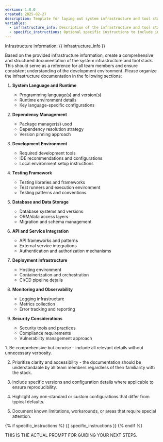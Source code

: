 ```yaml
---
version: 1.0.0
created: 2025-02-27
description: Template for laying out system infrastructure and tool stack information
variables:
  - infrastructure_info: Description of the infrastructure and tool stack
  - specific_instructions: Optional specific instructions to include in the prompt
---
```


Infrastructure Information: {{ infrastructure_info }}

<your-task>
Based on the provided infrastructure information, create a comprehensive and structured documentation of the system infrastructure and tool stack. This should serve as a reference for all team members and ensure consistent understanding of the development environment.
</your-task>

<your-documentation-structure>
Please organize the infrastructure documentation in the following sections:

1. **System Language and Runtime**
   - Programming language(s) and version(s)
   - Runtime environment details
   - Key language-specific configurations

2. **Dependency Management**
   - Package manager(s) used
   - Dependency resolution strategy
   - Version pinning approach

3. **Development Environment**
   - Required development tools
   - IDE recommendations and configurations
   - Local environment setup instructions

4. **Testing Framework**
   - Testing libraries and frameworks
   - Test runners and execution environment
   - Testing patterns and conventions

5. **Database and Data Storage**
   - Database systems and versions
   - ORM/data access layers
   - Migration and schema management

6. **API and Service Integration**
   - API frameworks and patterns
   - External service integrations
   - Authentication and authorization mechanisms

7. **Deployment Infrastructure**
   - Hosting environment
   - Containerization and orchestration
   - CI/CD pipeline details

8. **Monitoring and Observability**
   - Logging infrastructure
   - Metrics collection
   - Error tracking and reporting

9. **Security Considerations**
   - Security tools and practices
   - Compliance requirements
   - Vulnerability management approach
</your-documentation-structure>

<your-maxim-of-action>
1. Be comprehensive but concise - include all relevant details without unnecessary verbosity.

2. Prioritize clarity and accessibility - the documentation should be understandable by all team members regardless of their familiarity with the stack.

3. Include specific versions and configuration details where applicable to ensure reproducibility.

4. Highlight any non-standard or custom configurations that differ from typical defaults.

5. Document known limitations, workarounds, or areas that require special attention.
</your-maxim-of-action>

{% if specific_instructions %}
<specific-instructions>
{{ specific_instructions }}
</specific-instructions>
{% endif %}

THIS IS THE ACTUAL PROMPT FOR GUIDING YOUR NEXT STEPS. 